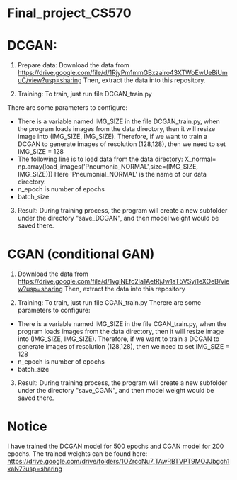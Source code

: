 # Final_project_CS570

# DCGAN: 
1. Prepare data:
Download the data from https://drive.google.com/file/d/1RjyPm1mmGBxzairo43XTWoEwUeBiUmuC/view?usp=sharing
Then, extract the data into this repository. 

2. Training: 
To train, just run file DCGAN_train.py 

There are some parameters to configure:
- There is a variable named IMG_SIZE in the file DCGAN_train.py, when the program loads images from the data directory, then it will resize image into (IMG_SIZE, IMG_SIZE). Therefore, if we want to train a DCGAN to generate images of resolution (128,128), then we need to set IMG_SIZE = 128
- The following line is to load data from the data directory: 
   X_normal= np.array(load_images('Pneumonia_NORMAL',size=(IMG_SIZE, IMG_SIZE))) 
   Here 'Pneumonial_NORMAL' is the name of our data directory. 
- n_epoch is number of epochs 
- batch_size 

3. Result:
During training process, the program will create a new subfolder under the directory "save_DCGAN", and then model weight would be saved there. 

# CGAN (conditional GAN)
1. Download the data from https://drive.google.com/file/d/1vgiNEfc2Ia1AetRjJw1aT5VSyi1eXOeB/view?usp=sharing
Then, extract the data into this repository 

2. Training:
To train, just run file CGAN_train.py 
Therere are some parameters to configure:
- There is a variable named IMG_SIZE in the file CGAN_train.py, when the program loads images from the data directory, then it will resize image into (IMG_SIZE, IMG_SIZE). Therefore, if we want to train a DCGAN to generate images of resolution (128,128), then we need to set IMG_SIZE = 128
- n_epoch is number of epochs 
- batch_size 

3. Result:
During training process, the program will create a new subfolder under the directory "save_CGAN", and then model weight would be saved there. 


# Notice 
I have trained the DCGAN model for 500 epochs and CGAN model for 200 epochs.
The trained weights can be found here: 
https://drive.google.com/drive/folders/1OZrccNu7_TAwRBTVPT9MOJJbgch1xaN7?usp=sharing

